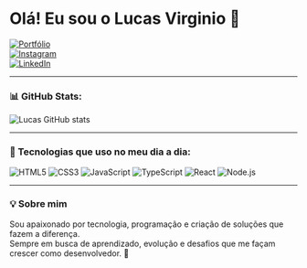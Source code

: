 # Olá! Eu sou o Lucas Virginio 👋  

[![Portfólio](https://img.shields.io/badge/🌐%20Portfólio-000000?style=for-the-badge)](https://portfolio2-0-two-bay.vercel.app)  
[![Instagram](https://img.shields.io/badge/Instagram-E4405F?style=for-the-badge&logo=instagram&logoColor=white)](https://www.instagram.com/lin.s30?igsh=MWhjOTZtcDQ2cmEzMw%3D%3D&utm_source=qr)  
[![LinkedIn](https://img.shields.io/badge/LinkedIn-0A66C2?style=for-the-badge&logo=linkedin&logoColor=white)](https://www.linkedin.com/in/lucas-virginio-55311627b/)  

---

### 📊 GitHub Stats:
![Lucas GitHub stats](https://github-readme-stats.vercel.app/api?username=llucalins&show_icons=true&theme=radical)  

---

### 🚀 Tecnologias que uso no meu dia a dia:
![HTML5](https://img.shields.io/badge/HTML5-E34F26?style=for-the-badge&logo=html5&logoColor=white)
![CSS3](https://img.shields.io/badge/CSS3-1572B6?style=for-the-badge&logo=css3&logoColor=white)
![JavaScript](https://img.shields.io/badge/JavaScript-F7DF1E?style=for-the-badge&logo=javascript&logoColor=black)
![TypeScript](https://img.shields.io/badge/TypeScript-3178C6?style=for-the-badge&logo=typescript&logoColor=white)
![React](https://img.shields.io/badge/React-61DAFB?style=for-the-badge&logo=react&logoColor=black)
![Node.js](https://img.shields.io/badge/Node.js-339933?style=for-the-badge&logo=node.js&logoColor=white)

---

### 💡 Sobre mim
Sou apaixonado por tecnologia, programação e criação de soluções que fazem a diferença.  
Sempre em busca de aprendizado, evolução e desafios que me façam crescer como desenvolvedor. 🚀

